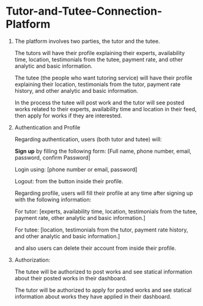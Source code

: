# Tutor-and-Tutee-Connection-Platform
1) The platform involves two parties, the tutor and the tutee.

    The tutors will have their profile explaining their experts, availability time, location, testimonials from the tutee, payment rate, and other analytic and basic information.

    The tutee (the people who want tutoring service) will have their profile explaining their location,   testimonials from the tutor, payment rate history, and other analytic and basic information.

    In the process the tutee will post work and the tutor will see posted works related to their experts, availability time and location in their feed, then apply for works if they are interested.
 
2) Authentication and Profile

    Regarding authentication, users (both tutor and tutee) will:

      <b>Sign up</b> by filling the following form: [Full name, phone number, email, password, confirm Password]

      Login using: [phone number or email, password]

      Logout: from the button inside their profile.

    Regarding  profile, users will fill their profile at any time after signing up with the following information:

      For tutor: [experts, availability time, location, testimonials from the tutee, payment rate, other analytic and basic information.]

      For tutee: [location, testimonials from the tutor, payment rate history, and other analytic and basic information.]

      and also users can delete their account from inside their profile.


3) Authorization:

    The tutee will be authorized to post works and see statical information  about their posted works in their dashboard.

    The tutor will be authorized to apply for posted works and see statical information  about works they have applied  in their dashboard.
